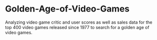 # Golden-Age-of-Video-Games
Analyzing video game critic and user scores as well as sales data for the top 400 video games released since 1977 to search for a golden age of video games.
